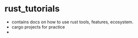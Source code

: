 # rust_tutorials

- contains docs on how to use rust tools, features, ecosystem.
- cargo projects for practice
- 
